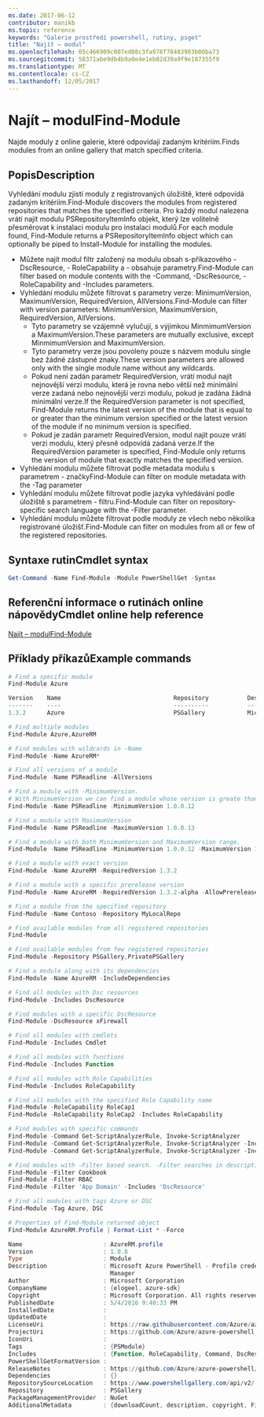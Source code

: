 ```yaml
---
ms.date: 2017-06-12
contributor: manikb
ms.topic: reference
keywords: "Galerie prostředí powershell, rutiny, psget"
title: "Najít – modul"
ms.openlocfilehash: 65c466909c007ed08c3fa978f78483983b00ba73
ms.sourcegitcommit: 58371abe9db4b9a0e4e1eb82d39a9f9e187355f9
ms.translationtype: MT
ms.contentlocale: cs-CZ
ms.lasthandoff: 12/05/2017
---
```

# <a name="find-module"></a><span data-ttu-id="bd929-103">Najít – modul</span><span class="sxs-lookup"><span data-stu-id="bd929-103">Find-Module</span></span>
<span data-ttu-id="bd929-104">Najde moduly z online galerie, které odpovídají zadaným kritériím.</span><span class="sxs-lookup"><span data-stu-id="bd929-104">Finds modules from an online gallery that match specified criteria.</span></span>

## <a name="description"></a><span data-ttu-id="bd929-105">Popis</span><span class="sxs-lookup"><span data-stu-id="bd929-105">Description</span></span>
<span data-ttu-id="bd929-106">Vyhledání modulu zjistí moduly z registrovaných úložiště, které odpovídá zadaným kritériím.</span><span class="sxs-lookup"><span data-stu-id="bd929-106">Find-Module discovers the modules from registered repositories that matches the specified criteria.</span></span>
<span data-ttu-id="bd929-107">Pro každý modul nalezena vrátí najít modulu PSRepositoryItemInfo objekt, který lze volitelně přesměrovat k instalaci modulu pro instalaci modulů.</span><span class="sxs-lookup"><span data-stu-id="bd929-107">For each module found, Find-Module returns a PSRepositoryItemInfo object which can optionally be piped to Install-Module for installing the modules.</span></span>

- <span data-ttu-id="bd929-108">Můžete najít modul filtr založený na modulu obsah s-příkazového - DscResource, - RoleCapability a - obsahuje parametry.</span><span class="sxs-lookup"><span data-stu-id="bd929-108">Find-Module can filter based on module contents with the -Command, -DscResource, -RoleCapability and -Includes parameters.</span></span>
- <span data-ttu-id="bd929-109">Vyhledání modulu můžete filtrovat s parametry verze: MinimumVersion, MaximumVersion, RequiredVersion, AllVersions.</span><span class="sxs-lookup"><span data-stu-id="bd929-109">Find-Module can filter with version parameters: MinimumVersion, MaximumVersion, RequiredVersion, AllVersions.</span></span>
  - <span data-ttu-id="bd929-110">Tyto parametry se vzájemně vylučují, s výjimkou MinmimumVersion a MaximumVersion.</span><span class="sxs-lookup"><span data-stu-id="bd929-110">These parameters are mutually exclusive, except MinmimumVersion and MaximumVersion.</span></span>
  - <span data-ttu-id="bd929-111">Tyto parametry verze jsou povoleny pouze s názvem modulu single bez žádné zástupné znaky.</span><span class="sxs-lookup"><span data-stu-id="bd929-111">These version parameters are allowed only with the single module name without any wildcards.</span></span>
  - <span data-ttu-id="bd929-112">Pokud není zadán parametr RequiredVersion, vrátí modul najít nejnovější verzi modulu, která je rovna nebo větší než minimální verze zadaná nebo nejnovější verzi modulu, pokud je zadána žádná minimální verze.</span><span class="sxs-lookup"><span data-stu-id="bd929-112">If the RequiredVersion parameter is not specified, Find-Module returns the latest version of the module that is equal to or greater than the minimum version specified or the latest version of the module if no minimum version is specified.</span></span> 
  - <span data-ttu-id="bd929-113">Pokud je zadán parametr RequiredVersion, modul najít pouze vrátí verzi modulu, který přesně odpovídá zadaná verze.</span><span class="sxs-lookup"><span data-stu-id="bd929-113">If the RequiredVersion parameter is specified, Find-Module only returns the version of module that exactly matches the specified version.</span></span>
- <span data-ttu-id="bd929-114">Vyhledání modulu můžete filtrovat podle metadata modulu s parametrem - značky</span><span class="sxs-lookup"><span data-stu-id="bd929-114">Find-Module can filter on module metadata with the -Tag parameter</span></span>
- <span data-ttu-id="bd929-115">Vyhledání modulu můžete filtrovat podle jazyka vyhledávání podle úložiště s parametrem - filtru.</span><span class="sxs-lookup"><span data-stu-id="bd929-115">Find-Module can filter on repository-specific search language with the -Filter parameter.</span></span>
- <span data-ttu-id="bd929-116">Vyhledání modulu můžete filtrovat podle moduly ze všech nebo několika registrované úložišť.</span><span class="sxs-lookup"><span data-stu-id="bd929-116">Find-Module can filter on modules from all or few of the registered repositories.</span></span>

## <a name="cmdlet-syntax"></a><span data-ttu-id="bd929-117">Syntaxe rutin</span><span class="sxs-lookup"><span data-stu-id="bd929-117">Cmdlet syntax</span></span>
```powershell
Get-Command -Name Find-Module -Module PowerShellGet -Syntax
```

## <a name="cmdlet-online-help-reference"></a><span data-ttu-id="bd929-118">Referenční informace o rutinách online nápovědy</span><span class="sxs-lookup"><span data-stu-id="bd929-118">Cmdlet online help reference</span></span>

[<span data-ttu-id="bd929-119">Najít – modul</span><span class="sxs-lookup"><span data-stu-id="bd929-119">Find-Module</span></span>](http://go.microsoft.com/fwlink/?LinkID=398574)

## <a name="example-commands"></a><span data-ttu-id="bd929-120">Příklady příkazů</span><span class="sxs-lookup"><span data-stu-id="bd929-120">Example commands</span></span>
```powershell
# Find a specific module
Find-Module Azure

Version    Name                                Repository           Description
-------    ----                                ----------           -----------
1.3.2      Azure                               PSGallery            Microsoft Azure PowerShell - Service Management

# Find multiple modules
Find-Module Azure,AzureRM

# Find modules with wildcards in -Name
Find-Module -Name AzureRM*

# Find all versions of a module
Find-Module -Name PSReadline -AllVersions

# Find a module with -MinimumVersion. 
# With MinimumVersion we can find a module whose version is greate than or equal to the specified MinimumVersion value.
Find-Module -Name PSReadline -MinimumVersion 1.0.0.12

# Find a module with MaximumVersion
Find-Module -Name PSReadline -MaximumVersion 1.0.0.13

# Find a module with both MinimumVersion and MaximumVersion range.
Find-Module -Name PSReadline -MinimumVersion 1.0.0.12 -MaximumVersion 1.0.0.13

# Find a module with exact version
Find-Module -Name AzureRM -RequiredVersion 1.3.2

# Find a module with a specific prerelease version
Find-Module -Name AzureRM -RequiredVersion 1.3.2-alpha -AllowPrerelease

# Find a module from the specified repository
Find-Module -Name Contoso -Repository MyLocalRepo

# Find available modules from all registered repositories
Find-Module

# Find available modules from few registered repositories
Find-Module -Repository PSGallery,PrivatePSGallery

# Find a module along with its dependencies
Find-Module -Name AzureRM -IncludeDependencies

# Find all modules with Dsc resources
Find-Module -Includes DscResource

# Find modules with a specific DscResource
Find-Module -DscResource xFirewall

# Find all modules with cmdlets
Find-Module -Includes Cmdlet

# Find all modules with functions
Find-Module -Includes Function

# Find all modules with Role Capabilities
Find-Module -Includes RoleCapability

# Find all modules with the specified Role Capability name
Find-Module -RoleCapability RoleCap1
Find-Module -RoleCapability RoleCap2 -Includes RoleCapability

# Find modules with specific commands
Find-Module -Command Get-ScriptAnalyzerRule, Invoke-ScriptAnalyzer
Find-Module -Command Get-ScriptAnalyzerRule, Invoke-ScriptAnalyzer -Includes Cmdlet
Find-Module -Command Get-ScriptAnalyzerRule, Invoke-ScriptAnalyzer -Includes Function

# Find modules with -Filter based search. -Filter searches in description and names
Find-Module -Filter Cookbook
Find-Module -Filter RBAC
Find-Module -Filter 'App Domain' -Includes 'DscResource'

# Find all modules with tags Azure or DSC
Find-Module -Tag Azure, DSC

# Properties of Find-Module returned object
Find-Module AzureRM.Profile | Format-List * -Force

Name                       : AzureRM.profile
Version                    : 1.0.8
Type                       : Module
Description                : Microsoft Azure PowerShell - Profile credential management cmdlets for Azure Resource
                             Manager
Author                     : Microsoft Corporation
CompanyName                : {elogeel, azure-sdk}
Copyright                  : Microsoft Corporation. All rights reserved.
PublishedDate              : 5/4/2016 9:40:33 PM
InstalledDate              :
UpdatedDate                :
LicenseUri                 : https://raw.githubusercontent.com/Azure/azure-powershell/dev/LICENSE.txt
ProjectUri                 : https://github.com/Azure/azure-powershell
IconUri                    :
Tags                       : {PSModule}
Includes                   : {Function, RoleCapability, Command, DscResource...}
PowerShellGetFormatVersion :
ReleaseNotes               : https://github.com/Azure/azure-powershell/blob/dev/ChangeLog.md
Dependencies               : {}
RepositorySourceLocation   : https://www.powershellgallery.com/api/v2/
Repository                 : PSGallery
PackageManagementProvider  : NuGet
AdditionalMetadata         : {downloadCount, description, copyright, FileList...}

```

